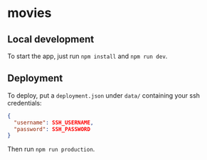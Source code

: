 # movies

## Local development
To start the app, just run `npm install` and `npm run dev`.

## Deployment
To deploy, put a `deployment.json` under `data/` containing your ssh credentials:
```json
{
  "username": SSH_USERNAME,
  "password": SSH_PASSWORD
}
```

Then run `npm run production`.
